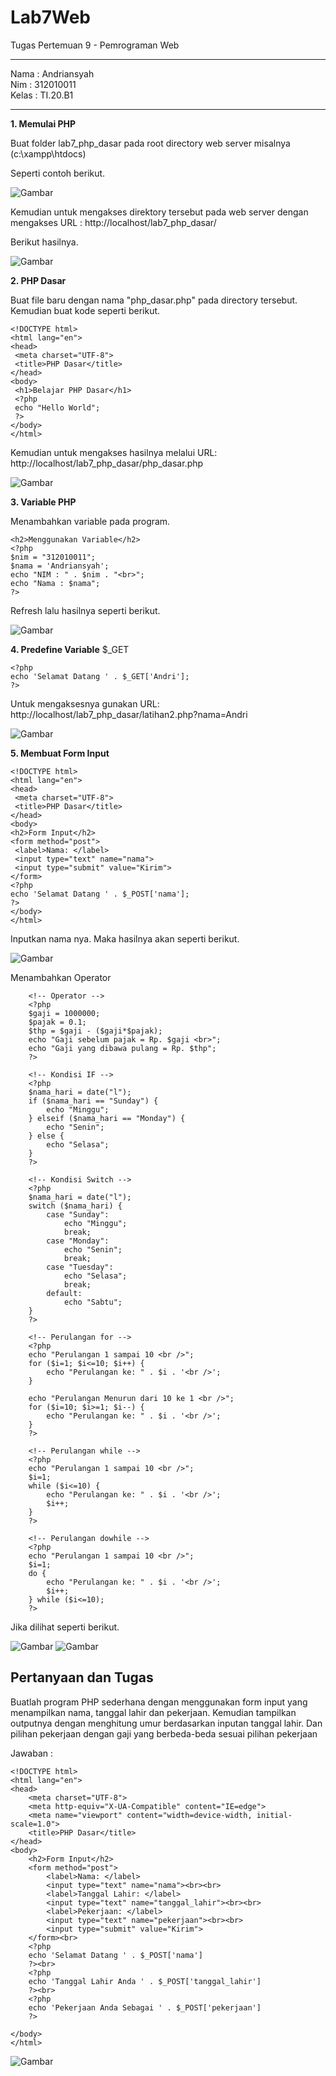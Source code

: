 # Lab7Web

Tugas Pertemuan 9 - Pemrograman Web

<hr>

Nama : Andriansyah <br>
Nim : 312010011 <br>
Kelas : TI.20.B1

<hr>

**1. Memulai PHP**

Buat folder lab7_php_dasar pada root directory web server misalnya (c:\xampp\htdocs)

Seperti contoh berikut.

![Gambar](img/img1.jpg)

Kemudian untuk mengakses direktory tersebut pada web server dengan mengakses URL :
http://localhost/lab7_php_dasar/

Berikut hasilnya.

![Gambar](img/img2.jpg)

**2. PHP Dasar**

Buat file baru dengan nama "php_dasar.php" pada directory tersebut. Kemudian buat
kode seperti berikut.

```
<!DOCTYPE html>
<html lang="en">
<head>
 <meta charset="UTF-8">
 <title>PHP Dasar</title>
</head>
<body>
 <h1>Belajar PHP Dasar</h1>
 <?php
 echo "Hello World";
 ?>
</body>
</html>
```

Kemudian untuk mengakses hasilnya melalui URL:
http://localhost/lab7_php_dasar/php_dasar.php

![Gambar](img/img3.jpg)

**3. Variable PHP**

Menambahkan variable pada program.

```
<h2>Menggunakan Variable</h2>
<?php
$nim = "312010011";
$nama = 'Andriansyah';
echo "NIM : " . $nim . "<br>";
echo "Nama : $nama";
?>
```

Refresh lalu hasilnya seperti berikut.

![Gambar](img/img4.jpg)

**4. Predefine Variable** $\_GET

```
<?php
echo 'Selamat Datang ' . $_GET['Andri'];
?>
```

Untuk mengaksesnya gunakan URL:
http://localhost/lab7_php_dasar/latihan2.php?nama=Andri

![Gambar](img/img5.jpg)

**5. Membuat Form Input**

```
<!DOCTYPE html>
<html lang="en">
<head>
 <meta charset="UTF-8">
 <title>PHP Dasar</title>
</head>
<body>
<h2>Form Input</h2>
<form method="post">
 <label>Nama: </label>
 <input type="text" name="nama">
 <input type="submit" value="Kirim">
</form>
<?php
echo 'Selamat Datang ' . $_POST['nama'];
?>
</body>
</html>
```

Inputkan nama nya. Maka hasilnya akan seperti berikut.

![Gambar](img/img6.jpg)

Menambahkan Operator

```
    <!-- Operator -->
    <?php
    $gaji = 1000000;
    $pajak = 0.1;
    $thp = $gaji - ($gaji*$pajak);
    echo "Gaji sebelum pajak = Rp. $gaji <br>";
    echo "Gaji yang dibawa pulang = Rp. $thp";
    ?>

    <!-- Kondisi IF -->
    <?php
    $nama_hari = date("l");
    if ($nama_hari == "Sunday") {
        echo "Minggu";
    } elseif ($nama_hari == "Monday") {
        echo "Senin";
    } else {
        echo "Selasa";
    }
    ?>

    <!-- Kondisi Switch -->
    <?php
    $nama_hari = date("l");
    switch ($nama_hari) {
        case "Sunday":
            echo "Minggu";
            break;
        case "Monday":
            echo "Senin";
            break;
        case "Tuesday":
            echo "Selasa";
            break;
        default:
            echo "Sabtu";
    }
    ?>

    <!-- Perulangan for -->
    <?php
    echo "Perulangan 1 sampai 10 <br />";
    for ($i=1; $i<=10; $i++) {
        echo "Perulangan ke: " . $i . '<br />';
    }

    echo "Perulangan Menurun dari 10 ke 1 <br />";
    for ($i=10; $i>=1; $i--) {
        echo "Perulangan ke: " . $i . '<br />';
    }
    ?>

    <!-- Perulangan while -->
    <?php
    echo "Perulangan 1 sampai 10 <br />";
    $i=1;
    while ($i<=10) {
        echo "Perulangan ke: " . $i . '<br />';
        $i++;
    }
    ?>

    <!-- Perulangan dowhile -->
    <?php
    echo "Perulangan 1 sampai 10 <br />";
    $i=1;
    do {
        echo "Perulangan ke: " . $i . '<br />';
        $i++;
    } while ($i<=10);
    ?>
```

Jika dilihat seperti berikut.

![Gambar](img/img7.jpg)
![Gambar](img/img8.jpg)

## Pertanyaan dan Tugas

Buatlah program PHP sederhana dengan menggunakan form input yang menampilkan
nama, tanggal lahir dan pekerjaan. Kemudian tampilkan outputnya dengan menghitung
umur berdasarkan inputan tanggal lahir. Dan pilihan pekerjaan dengan gaji yang
berbeda-beda sesuai pilihan pekerjaan

Jawaban :

```
<!DOCTYPE html>
<html lang="en">
<head>
    <meta charset="UTF-8">
    <meta http-equiv="X-UA-Compatible" content="IE=edge">
    <meta name="viewport" content="width=device-width, initial-scale=1.0">
    <title>PHP Dasar</title>
</head>
<body>
    <h2>Form Input</h2>
    <form method="post">
        <label>Nama: </label>
        <input type="text" name="nama"><br><br>
        <label>Tanggal Lahir: </label>
        <input type="text" name="tanggal_lahir"><br><br>
        <label>Pekerjaan: </label>
        <input type="text" name="pekerjaan"><br><br>
        <input type="submit" value="Kirim">
    </form><br>
    <?php
    echo 'Selamat Datang ' . $_POST['nama']
    ?><br>
    <?php
    echo 'Tanggal Lahir Anda ' . $_POST['tanggal_lahir']
    ?><br>
    <?php
    echo 'Pekerjaan Anda Sebagai ' . $_POST['pekerjaan']
    ?>

</body>
</html>
```

![Gambar](img/img9.jpg)
